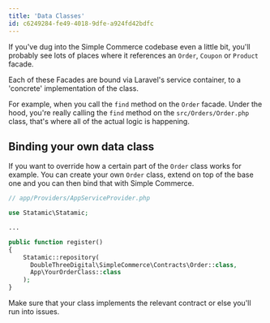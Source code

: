 ```yaml
---
title: 'Data Classes'
id: c6249284-fe49-4018-9dfe-a924fd42bdfc
---
```

If you've dug into the Simple Commerce codebase even a little bit, you'll probably see lots of places where it references an `Order`, `Coupon` or `Product` facade.

Each of these Facades are bound via Laravel's service container, to a 'concrete' implementation of the class. 

For example, when you call the `find` method on the `Order` facade. Under the hood, you're really calling the `find` method on the `src/Orders/Order.php` class, that's where all of the actual logic is happening.

## Binding your own data class

If you want to override how a certain part of the `Order` class works for example. You can create your own `Order` class, extend on top of the base one and you can then bind that with Simple Commerce.

```php
// app/Providers/AppServiceProvider.php

use Statamic\Statamic;

...

public function register()
{
	Statamic::repository(
      DoubleThreeDigital\SimpleCommerce\Contracts\Order::class,
      App\YourOrderClass::class
    );
}
```

Make sure that your class implements the relevant contract or else you'll run into issues.